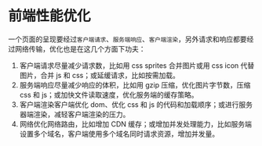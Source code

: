 # 前端性能优化

一个页面的呈现要经过`客户端请求`、`服务端响应`、`客户端渲染`，另外请求和响应都要经过网络传输，优化也是在这几个方面下功夫：
1. 客户端请求尽量减少请求数，比如用 css sprites 合并图片或用 css icon 代替图片，合并 js 和 css；或延缓请求，比如按需加载。
2. 服务端响应尽量减少响应的体积，比如用 gzip 压缩，优化图片字节数，压缩 css 和 js；或加快文件读取速度，优化服务端的缓存策略。
3. 客户端渲染客户端优化 dom、优化 css 和 js 的代码和加载顺序；或进行服务器端渲染，减轻客户端渲染的压力。
4. 网络优化网络路由，比如增加 CDN 缓存；或增加并发处理能力，比如服务端设置多个域名，客户端使用多个域名同时请求资源，增加并发量。